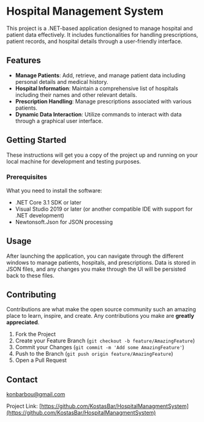 # Hospital Management System

This project is a .NET-based application designed to manage hospital and patient data effectively. It includes functionalities for handling prescriptions, patient records, and hospital details through a user-friendly interface.

## Features

- **Manage Patients**: Add, retrieve, and manage patient data including personal details and medical history.
- **Hospital Information**: Maintain a comprehensive list of hospitals including their names and other relevant details.
- **Prescription Handling**: Manage prescriptions associated with various patients.
- **Dynamic Data Interaction**: Utilize commands to interact with data through a graphical user interface.

## Getting Started

These instructions will get you a copy of the project up and running on your local machine for development and testing purposes.

### Prerequisites

What you need to install the software:

- .NET Core 3.1 SDK or later
- Visual Studio 2019 or later (or another compatible IDE with support for .NET development)
- Newtonsoft.Json for JSON processing

## Usage

After launching the application, you can navigate through the different windows to manage patients, hospitals, and prescriptions. Data is stored in JSON files, and any changes you make through the UI will be persisted back to these files.

## Contributing

Contributions are what make the open source community such an amazing place to learn, inspire, and create. Any contributions you make are **greatly appreciated**.

1. Fork the Project
2. Create your Feature Branch (`git checkout -b feature/AmazingFeature`)
3. Commit your Changes (`git commit -m 'Add some AmazingFeature'`)
4. Push to the Branch (`git push origin feature/AmazingFeature`)
5. Open a Pull Request


## Contact

[konbarbou@gmail.com](mailto:konbarbou@gmail.com)

Project Link: [https://github.com/KostasBar/HospitalManagmentSystem](https://github.com/KostasBar/HospitalManagmentSystem)

